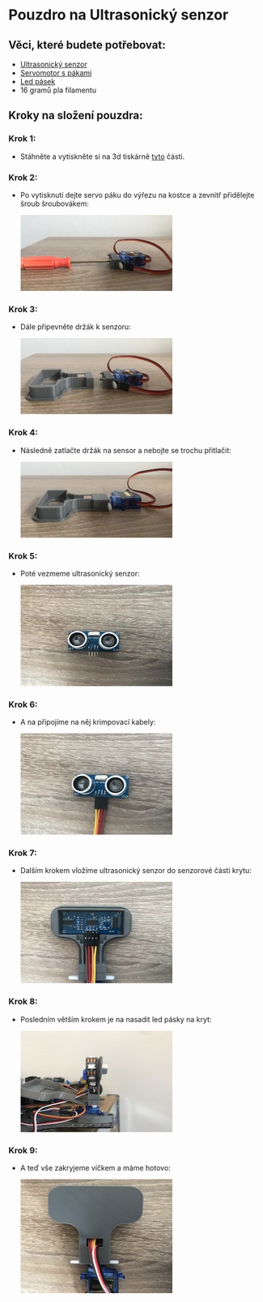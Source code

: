 # Pouzdro na Ultrasonický senzor

## Věci, které budete potřebovat:

* [Ultrasonický senzor](https://aliexpress.com/item/1005001621997017.html)
* [Servomotor s pákami](https://aliexpress.com/item/32898059654.html)
* [Led pásek](https://aliexpress.com/item/4000148759042.html)
* 16 gramů pla filamentu

## Kroky na složení pouzdra:

### Krok 1:
* Stáhněte a vytiskněte si na 3d tiskárně [tyto](./Parts/Parts_STL) části.
  
### Krok 2:
* Po vytisknutí dejte servo páku do výřezu na kostce a zevnitř přidělejte šroub šroubovákem:

    <img src="./Pictures/Attaching the servo.jpg" width="300" height="150">

### Krok 3:
* Dále připevněte držák k senzoru:

    <img src="./Pictures/Attaching the block to the body.jpg" width="300" height="150">

### Krok 4:
* Následně zatlačte držák na sensor a nebojte se trochu přitlačit:

    <img src="./Pictures/Example of attaching a block to the body.jpg" width="300" height="150">

### Krok 5:
* Poté vezmeme ultrasonický senzor:

    <img src="./Pictures/Ultrasonic sensor.jpg" width="300" height="200">

### Krok 6:
* A na připojíme na něj krimpovací kabely:

    <img src="./Pictures/Connecting cables to the ultrasonic sensor.jpg" width="300" height="200">

### Krok 7:
* Dalším krokem vložíme ultrasonický senzor do senzorové části krytu:

    <img src="./Pictures/Example of adding a sensor to the body.jpg" width="300" height="200">

### Krok 8:
* Posledním větším krokem je na nasadit led pásky na kryt:

    <img src="./Pictures/Adding led tape to the body.jpg" width="300" height="200">

### Krok 9:
* A teď vše zakryjeme víčkem a máme hotovo:

    <img src="./Pictures/Covering the cover with a protrusion.jpg" width="300" height="225">
